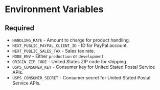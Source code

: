# Environment Variables

## Required

- `HANDLING_RATE` - Amount to charge for product handling.
- `NEXT_PUBLIC_PAYPAL_CLIENT_ID` - ID for PayPal account.
- `NEXT_PUBLIC_SALES_TAX` - Sales tax rate.
- `NODE_ENV` - Either `production` or `development`
- `ORIGIN_ZIP_CODE` - United States ZIP code for shipping.
- `USPS_CONSUMER_KEY` - Consumer key for United Stated Postal Service APIs.
- `USPS_CONSUMER_SECRET` - Consumer secret for United Stated Postal Service APIs.
